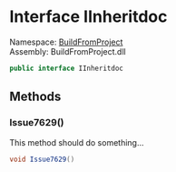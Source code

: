 ﻿# Interface IInheritdoc

Namespace: [BuildFromProject](BuildFromProject\.md)  
Assembly: BuildFromProject\.dll

```csharp
public interface IInheritdoc
```

## Methods

### <a id="BuildFromProject_IInheritdoc_Issue7629"></a>Issue7629\(\)

This method should do something...

```csharp
void Issue7629()
```

